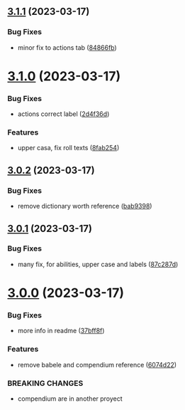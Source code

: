 ## [3.1.1](https://github.com/allnnde/pf2e-esp-translation/compare/v3.1.0...v3.1.1) (2023-03-17)


### Bug Fixes

* minor fix to actions tab ([84866fb](https://github.com/allnnde/pf2e-esp-translation/commit/84866fbe7133df88c4919439e4ce58a3ef92d6c0))



# [3.1.0](https://github.com/allnnde/pf2e-esp-translation/compare/v3.0.2...v3.1.0) (2023-03-17)


### Bug Fixes

* actions correct label ([2d4f36d](https://github.com/allnnde/pf2e-esp-translation/commit/2d4f36df4cc113858e4e8b81df90de41ffea48a2))


### Features

* upper casa, fix roll texts ([8fab254](https://github.com/allnnde/pf2e-esp-translation/commit/8fab254123efb3092a67d4c853f27e3619a0403c))



## [3.0.2](https://github.com/allnnde/pf2e-esp-translation/compare/v3.0.1...v3.0.2) (2023-03-17)


### Bug Fixes

* remove dictionary worth reference ([bab9398](https://github.com/allnnde/pf2e-esp-translation/commit/bab939834af9841a80a546b54aade2c395054b0c))



## [3.0.1](https://github.com/allnnde/pf2e-esp-translation/compare/v3.0.0...v3.0.1) (2023-03-17)


### Bug Fixes

* many fix, for abilities, upper case and labels ([87c287d](https://github.com/allnnde/pf2e-esp-translation/commit/87c287dc3029105cca6242875c8b4a6bba106f30))



# [3.0.0](https://github.com/allnnde/pf2e-esp-translation/compare/v2.1.6...v3.0.0) (2023-03-17)


### Bug Fixes

* more info in readme ([37bff8f](https://github.com/allnnde/pf2e-esp-translation/commit/37bff8f2b17a3d353c4dc83f515bfe67364ee44d))


### Features

* remove babele and compendium reference ([6074d22](https://github.com/allnnde/pf2e-esp-translation/commit/6074d2247f7297ee9ef4d546fc1fafd1abce8f10))


### BREAKING CHANGES

* compendium are in another proyect



